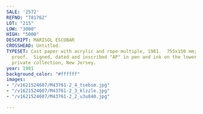 ```yaml
---
SALE: '2572'
REFNO: "781762"
LOT: "215"
LOW: "3000"
HIGH: "5000"
DESCRIPT: MARISOL ESCOBAR
CROSSHEAD: Untitled.
TYPESET: Cast paper with acrylic and rope multiple, 1981.  755x150 mm; 29¾x6 inches.  Artist's
  proof.  Signed, dated and inscribed "AP" in pen and ink on the lower edge.<br><br>Ex-collection
  private collection, New Jersey.
year: 1981
background_color: "#ffffff"
images:
- "/v1621524607/M43761-2_4_tsebsm.jpg"
- "/v1621524607/M43761-2_3_klzzle.jpg"
- "/v1621524607/M43761-2_2_u3u840.jpg"

---
```


